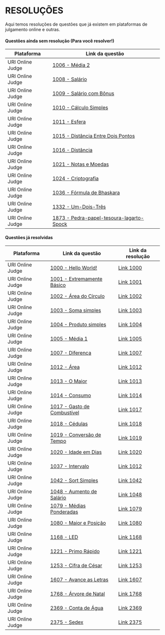 # RESOLUÇÕES

Aqui temos resoluções de questões que já existem em plataformas de julgamento online e outras.

#### Questões ainda sem resolução (Para você resolver!)

| Plataforma       | Link da questão                                                                                           |
| ---------------- | --------------------------------------------------------------------------------------------------------- |
| URI Online Judge | [1006 - Média 2](https://www.urionlinejudge.com.br/judge/pt/problems/view/1006)                           |
| URI Online Judge | [1008 - Salário](https://www.urionlinejudge.com.br/judge/pt/problems/view/1008)                           |
| URI Online Judge | [1009 - Salário com Bônus](https://www.urionlinejudge.com.br/judge/pt/problems/view/1009)                 |
| URI Online Judge | [1010 - Cálculo Simples](https://www.urionlinejudge.com.br/judge/pt/problems/view/1010)                   |
| URI Online Judge | [1011 - Esfera](https://www.urionlinejudge.com.br/judge/pt/problems/view/1011)                            |
| URI Online Judge | [1015 - Distância Entre Dois Pontos](https://www.urionlinejudge.com.br/judge/pt/problems/view/1015)       |
| URI Online Judge | [1016 - Distância](https://www.urionlinejudge.com.br/judge/pt/problems/view/1016)                         |
| URI Online Judge | [1021 - Notas e Moedas](https://www.urionlinejudge.com.br/judge/pt/problems/view/1021)                    |
| URI Online Judge | [1024 - Criptografia](https://www.urionlinejudge.com.br/judge/pt/problems/view/1024)                      |
| URI Online Judge | [1036 - Fórmula de Bhaskara](https://www.urionlinejudge.com.br/judge/pt/problems/view/1036)               |
| URI Online Judge | [1332 - Um-Dois-Três](https://www.urionlinejudge.com.br/judge/pt/problems/view/1332)                      |
| URI Online Judge | [1873 - Pedra-papel-tesoura-lagarto-Spock](https://www.urionlinejudge.com.br/judge/pt/problems/view/1873) |

#### Questões já resolvidas

| Plataforma       | Link da questão                                                                              | Link da resolução          |
| ---------------- | -------------------------------------------------------------------------------------------- | -------------------------- |
| URI Online Judge | [1000 - Hello World!](https://www.urionlinejudge.com.br/judge/pt/problems/view/1000)         | [Link 1000](./uri/1000.py) |
| URI Online Judge | [1001 - Extremamente Básico](https://www.urionlinejudge.com.br/judge/pt/problems/view/1001)  | [Link 1001](./uri/1001.py) |
| URI Online Judge | [1002 - Área do Círculo](https://www.urionlinejudge.com.br/judge/pt/problems/view/1002)      | [Link 1002](./uri/1002.py) |
| URI Online Judge | [1003 - Soma simples](https://www.urionlinejudge.com.br/judge/pt/problems/view/1003)         | [Link 1003](./uri/1003.py) |
| URI Online Judge | [1004 - Produto simples](https://www.urionlinejudge.com.br/judge/pt/problems/view/1004)      | [Link 1004](./uri/1004.py) |
| URI Online Judge | [1005 - Média 1](https://www.urionlinejudge.com.br/judge/pt/problems/view/1005)              | [Link 1005](./uri/1005.py) |
| URI Online Judge | [1007 - Diferença](https://www.urionlinejudge.com.br/judge/pt/problems/view/1007)            | [Link 1007](./uri/1007.py) |
| URI Online Judge | [1012 - Área](https://www.urionlinejudge.com.br/judge/pt/problems/view/1012)                 | [Link 1012](./uri/1012.py) |
| URI Online Judge | [1013 - O Maior](https://www.urionlinejudge.com.br/judge/pt/problems/view/1013)              | [Link 1013](./uri/1013.py) |
| URI Online Judge | [1014 - Consumo](https://www.urionlinejudge.com.br/judge/pt/problems/view/1014)              | [Link 1014](./uri/1014.py) |
| URI Online Judge | [1017 - Gasto de Combustível](https://www.urionlinejudge.com.br/judge/pt/problems/view/1017) | [Link 1017](./uri/1017.py) |
| URI Online Judge | [1018 - Cédulas](https://www.urionlinejudge.com.br/judge/pt/problems/view/1018)              | [Link 1018](./uri/1018.py) |
| URI Online Judge | [1019 - Conversão de Tempo](https://www.urionlinejudge.com.br/judge/pt/problems/view/1019)   | [Link 1019](./uri/1019.py) |
| URI Online Judge | [1020 - Idade em Dias](https://www.urionlinejudge.com.br/judge/pt/problems/view/1020)        | [Link 1020](./uri/1020.py) |
| URI Online Judge | [1037 - Intervalo](https://www.urionlinejudge.com.br/judge/pt/problems/view/1037)            | [Link 1012](./uri/1037.py) |
| URI Online Judge | [1042 - Sort Simples](https://www.urionlinejudge.com.br/judge/pt/problems/view/1042)         | [Link 1042](./uri/1042.py) |
| URI Online Judge | [1048 - Aumento de Salário](https://www.urionlinejudge.com.br/judge/pt/problems/view/1048)   | [Link 1048](./uri/1048.py) |
| URI Online Judge | [1079 - Médias Ponderadas](https://www.urionlinejudge.com.br/judge/pt/problems/view/1079)    | [Link 1079](./uri/1079.py) |
| URI Online Judge | [1080 - Maior e Posição](https://www.urionlinejudge.com.br/judge/pt/problems/view/1012)      | [Link 1080](./uri/1080.py) |
| URI Online Judge | [1168 - LED](https://www.urionlinejudge.com.br/judge/pt/problems/view/1168)                  | [Link 1168](./uri/1168.py) |
| URI Online Judge | [1221 - Primo Rápido](https://www.urionlinejudge.com.br/judge/pt/problems/view/1221)         | [Link 1221](./uri/1221.py) |
| URI Online Judge | [1253 - Cifra de César](https://www.urionlinejudge.com.br/judge/pt/problems/view/1253)       | [Link 1253](./uri/1253.py) |
| URI Online Judge | [1607 - Avance as Letras](https://www.urionlinejudge.com.br/judge/pt/problems/view/1607)     | [Link 1607](./uri/1607.py) |
| URI Online Judge | [1768 - Árvore de Natal](https://www.urionlinejudge.com.br/judge/pt/problems/view/1768)      | [Link 1768](./uri/1768.py) |
| URI Online Judge | [2369 - Conta de Água](https://www.urionlinejudge.com.br/judge/pt/problems/view/2369)        | [Link 2369](./uri/2369.py) |
| URI Online Judge | [2375 - Sedex](https://www.urionlinejudge.com.br/judge/pt/problems/view/2375)                | [Link 2375](./uri/2375.py) |
